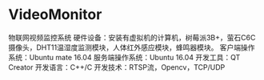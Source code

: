 ﻿# VideoMonitor
 物联网视频监控系统
硬件设备：安装有虚拟机的计算机，树莓派3B+，萤石C6C摄像头，DHT11温湿度监测模块，人体红外感应模块，蜂鸣器模块。
客户端操作系统：Ubuntu mate 16.04
服务端操作系统：Ubuntu 16.04
开发工具：QT Creator
开发语言：C++/C
开发技术：RTSP流，Opencv，TCP/UDP